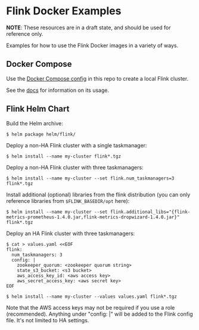 Flink Docker Examples
=====================

**NOTE**: These resources are in a draft state, and should be used for reference only.

Examples for how to use the Flink Docker images in a variety of ways.

Docker Compose
--------------

Use the [Docker Compose config](docker-compose.yml) in this repo to create a local Flink cluster.

See the [docs](https://ci.apache.org/projects/flink/flink-docs-release-1.2/setup/docker.html) for
information on its usage.

Flink Helm Chart
----------------

Build the Helm archive:

    $ helm package helm/flink/

Deploy a non-HA Flink cluster with a single taskmanager:

    $ helm install --name my-cluster flink*.tgz

Deploy a non-HA Flink cluster with three taskmanagers:

    $ helm install --name my-cluster --set flink.num_taskmanagers=3 flink*.tgz

Install additional (optional) libraries from the flink distribution (you can only reference libraries from `$FLINK_BASEDIR/opt` here):

	$ helm install --name my-cluster --set flink.additional_libs="{flink-metrics-prometheus-1.4.0.jar,flink-metrics-dropwizard-1.4.0.jar}" flink*.tgz

Deploy an HA Flink cluster with three taskmanagers:

    $ cat > values.yaml <<EOF
    flink:
      num_taskmanagers: 3
      config: |
        zookeeper_quorum: <zookeeper quorum string>
        state_s3_bucket: <s3 bucket>
        aws_access_key_id: <aws access key>
        aws_secret_access_key: <aws secret key>
    EOF

    $ helm install --name my-cluster --values values.yaml flink*.tgz

Note that the AWS access keys may not be required if you use a role (recommended). Anything under "config: |" will be added to the Flink config file. It's not limited to HA settings.